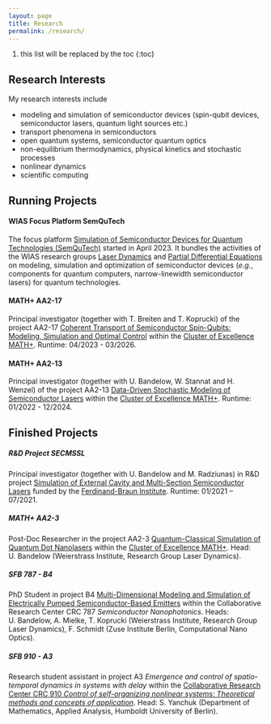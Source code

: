 ```yaml
---
layout: page
title: Research
permalink: /research/
---
```


1. this list will be replaced by the toc
{:toc}


## Research Interests
My research interests include
+ modeling and simulation of semiconductor devices (spin-qubit devices, semiconductor lasers, quantum light sources etc.)
+ transport phenomena in semiconductors
+ open quantum systems, semiconductor quantum optics
+ non-equilibrium thermodynamics, physical kinetics and stochastic processes
+ nonlinear dynamics
+ scientific computing


## Running Projects

#### WIAS Focus Platform SemQuTech
The focus platform [Simulation of Semiconductor Devices for Quantum Technologies (SemQuTech)](https://www.wias-berlin.de/research/fps/fp2/) started in April 2023. It bundles the activities of the WIAS research groups [Laser Dynamics](https://www.wias-berlin.de/research/rgs/fg2/) and [Partial Differential Equations](https://www.wias-berlin.de/research/rgs/fg1/) on modeling, simulation and optimization of semiconductor devices (*e.g.*, components for quantum computers, narrow-linewidth semiconductor lasers) for quantum technologies.

#### MATH+ AA2-17
Principal investigator (together with T. Breiten and T. Koprucki) of the project AA2-17 [Coherent Transport of Semiconductor Spin-Qubits: Modeling, Simulation and Optimal Control](https://mathplus.de/research-2/application-areas/aa2-nano-quantum-technologies/aa2-17/) within the [Cluster of Excellence MATH+](https://mathplus.de). Runtime: 04/2023 - 03/2026.

#### MATH+ AA2-13
Principal investigator (together with U. Bandelow, W. Stannat and H. Wenzel) of the project AA2-13 [Data-Driven Stochastic Modeling of Semiconductor Lasers](https://mathplus.de/research-2/application-areas/aa2-nano-quantum-technologies/aa2-13/) within the [Cluster of Excellence MATH+](https://mathplus.de). Runtime: 01/2022 - 12/2024.


## Finished Projects

##### R&amp;D Project SECMSSL
Principal investigator (together with U. Bandelow and M. Radziunas) in R&amp;D project [Simulation of External Cavity and Multi-Section Semiconductor Lasers](https://www.wias-berlin.de/projects/SECMSSL/) funded by the [Ferdinand-Braun Institute](https://www.fbh-berlin.de). Runtime: 01/2021 &ndash; 07/2021.

##### MATH+ AA2-3
Post-Doc Researcher in the project AA2-3 [Quantum-Classical Simulation of Quantum Dot Nanolasers](https://mathplus.de/research-2/application-areas/aa2-nano-quantum-technologies/aa2-3/) within the [Cluster of Excellence MATH+](https://mathplus.de). Head: U.&nbsp;Bandelow (Weierstrass Institute, Research Group Laser Dynamics).

##### SFB 787 - B4
PhD Student in project B4 [Multi-Dimensional Modeling and Simulation of Electrically Pumped Semiconductor-Based Emitters](https://www.wias-berlin.de/projects/sfb787-b4/index.jsp) within the Collaborative Research Center CRC 787 *Semiconductor Nanophotonics*.
Heads: U.&nbsp;Bandelow, A.&nbsp;Mielke, T.&nbsp;Koprucki (Weierstrass Institute, Research Group Laser Dynamics), F.&nbsp;Schmidt (Zuse Institute Berlin, Computational Nano Optics). 

##### SFB 910 - A3
Research student assistant in project A3 *Emergence and control of spatio-temporal dynamics in systems with delay* within the [Collaborative Research Center CRC 910 *Control of self-organizing nonlinear systems: Theoretical methods and concepts of application*](https://www.tu.berlin/itp/sfb910).
Head: S.&nbsp;Yanchuk (Department of Mathematics, Applied Analysis, Humboldt University of Berlin).
